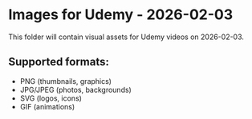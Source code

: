 # Images for Udemy - 2026-02-03

This folder will contain visual assets for Udemy videos on 2026-02-03.

## Supported formats:
- PNG (thumbnails, graphics)
- JPG/JPEG (photos, backgrounds)
- SVG (logos, icons)
- GIF (animations)
